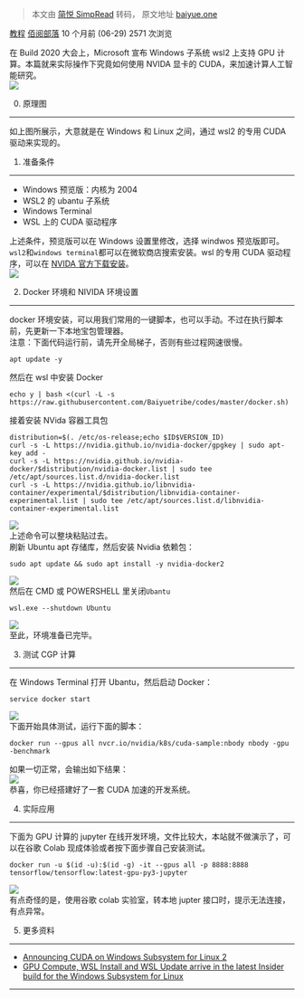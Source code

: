 > 本文由 [简悦 SimpRead](http://ksria.com/simpread/) 转码， 原文地址 [baiyue.one](https://baiyue.one/archives/1651.html)

[教程](https://baiyue.one/archives/category/%e6%95%99%e7%a8%8b) [佰阅部落](https://baiyue.one/archives/author/2894049053qq-com) 10 个月前 (06-29) 2571 次浏览

在 Build 2020 大会上，Microsoft 宣布 Windows 子系统 wsl2 上支持 GPU 计算。本篇就来实际操作下究竟如何使用 NVIDA 显卡的 CUDA，来加速计算人工智能研究。  
[![](https://cdn.jsdelivr.net/gh/Baiyuetribe/yyycode@dev/img/20/yyycode_com20200629130145.png)](https://cdn.jsdelivr.net/gh/Baiyuetribe/yyycode@dev/img/20/yyycode_com20200629130145.png)

0. 原理图
------

如上图所展示，大意就是在 Windows 和 Linux 之间，通过 wsl2 的专用 CUDA 驱动来实现的。

1. 准备条件
-------

*   Windows 预览版：内核为 2004
*   WSL2 的 ubantu 子系统
*   Windows Terminal
*   WSL 上的 CUDA 驱动程序

上述条件，预览版可以在 Windows 设置里修改，选择 windwos 预览版即可。`wsl2`和`windows terminal`都可以在微软商店搜索安装。wsl 的专用 CUDA 驱动程序，可以在 [NVIDA 官方下载安装](https://baiyue.one/%e9%83%a8%e8%90%bd%e8%b7%b3%e8%bd%ac.html?url=https://developer.nvidia.com/cuda/wsl/download)。  
[![](https://cdn.jsdelivr.net/gh/Baiyuetribe/yyycode@dev/img/20/yyycode_com20200629131244.png)](https://cdn.jsdelivr.net/gh/Baiyuetribe/yyycode@dev/img/20/yyycode_com20200629131244.png)

2. Docker 环境和 NIVIDA 环境设置
-------------------------

docker 环境安装，可以用我们常用的一键脚本，也可以手动。不过在执行脚本前，先更新一下本地宝包管理器。  
注意：下面代码运行前，请先开全局梯子，否则有些过程网速很慢。

```
apt update -y
```

然后在 wsl 中安装 Docker

```
echo y | bash <(curl -L -s https://raw.githubusercontent.com/Baiyuetribe/codes/master/docker.sh)
```

接着安装 NVida 容器工具包

```
distribution=$(. /etc/os-release;echo $ID$VERSION_ID)
curl -s -L https://nvidia.github.io/nvidia-docker/gpgkey | sudo apt-key add -
curl -s -L https://nvidia.github.io/nvidia-docker/$distribution/nvidia-docker.list | sudo tee /etc/apt/sources.list.d/nvidia-docker.list
curl -s -L https://nvidia.github.io/libnvidia-container/experimental/$distribution/libnvidia-container-experimental.list | sudo tee /etc/apt/sources.list.d/libnvidia-container-experimental.list

```

[![](https://cdn.jsdelivr.net/gh/Baiyuetribe/yyycode@dev/img/20/yyycode_com20200629132124.png)](https://cdn.jsdelivr.net/gh/Baiyuetribe/yyycode@dev/img/20/yyycode_com20200629132124.png)  
上述命令可以整块粘贴过去。  
刷新 Ubuntu apt 存储库，然后安装 Nvidia 依赖包：

```
sudo apt update && sudo apt install -y nvidia-docker2
```

[![](https://cdn.jsdelivr.net/gh/Baiyuetribe/yyycode@dev/img/20/yyycode_com20200629132309.png)](https://cdn.jsdelivr.net/gh/Baiyuetribe/yyycode@dev/img/20/yyycode_com20200629132309.png)  
然后在 CMD 或 POWERSHELL 里关闭`Ubantu`

```
wsl.exe --shutdown Ubuntu
```

[![](https://cdn.jsdelivr.net/gh/Baiyuetribe/yyycode@dev/img/20/yyycode_com20200629132513.png)](https://cdn.jsdelivr.net/gh/Baiyuetribe/yyycode@dev/img/20/yyycode_com20200629132513.png)  
至此，环境准备已完毕。

3. 测试 CGP 计算
------------

在 Windows Terminal 打开 Ubantu，然后启动 Docker：

```
service docker start
```

[![](https://cdn.jsdelivr.net/gh/Baiyuetribe/yyycode@dev/img/20/yyycode_com20200629134759.png)](https://cdn.jsdelivr.net/gh/Baiyuetribe/yyycode@dev/img/20/yyycode_com20200629134759.png)  
下面开始具体测试，运行下面的脚本：

```
docker run --gpus all nvcr.io/nvidia/k8s/cuda-sample:nbody nbody -gpu -benchmark
```

如果一切正常，会输出如下结果：  
[![](https://cdn.jsdelivr.net/gh/Baiyuetribe/yyycode@dev/img/20/yyycode_com20200629135017.png)](https://cdn.jsdelivr.net/gh/Baiyuetribe/yyycode@dev/img/20/yyycode_com20200629135017.png)  
恭喜，你已经搭建好了一套 CUDA 加速的开发系统。

4. 实际应用
-------

下面为 GPU 计算的 jupyter 在线开发环境，文件比较大，本站就不做演示了，可以在谷歌 Colab 现成体验或者按下面步骤自己安装测试。

```
docker run -u $(id -u):$(id -g) -it --gpus all -p 8888:8888 tensorflow/tensorflow:latest-gpu-py3-jupyter
```

[![](https://cdn.jsdelivr.net/gh/Baiyuetribe/yyycode@dev/img/20/yyycode_com20200629135835.png)](https://cdn.jsdelivr.net/gh/Baiyuetribe/yyycode@dev/img/20/yyycode_com20200629135835.png)  
有点奇怪的是，使用谷歌 colab 实验室，转本地 jupter 接口时，提示无法连接，有点异常。

5. 更多资料
-------

*   [Announcing CUDA on Windows Subsystem for Linux 2](https://baiyue.one/%e9%83%a8%e8%90%bd%e8%b7%b3%e8%bd%ac.html?url=https://developer.nvidia.com/blog/announcing-cuda-on-windows-subsystem-for-linux-2/)
*   [GPU Compute, WSL Install and WSL Update arrive in the latest Insider build for the Windows Subsystem for Linux](https://baiyue.one/%e9%83%a8%e8%90%bd%e8%b7%b3%e8%bd%ac.html?url=https://devblogs.microsoft.com/commandline/gpu-compute-wsl-install-and-wsl-update-arrive-in-the-windows-insiders-fast-ring-for-the-windows-subsystem-for-linux/)

* * *